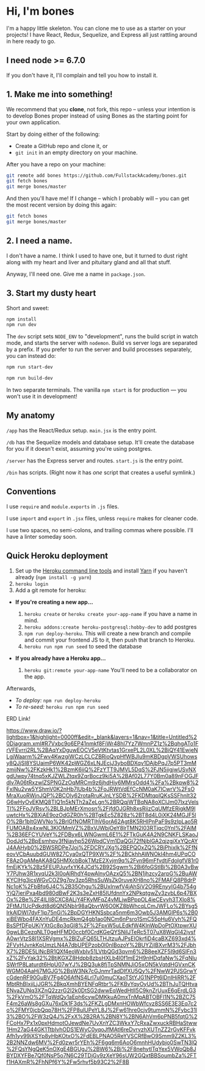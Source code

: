 # Hi, I'm bones

I'm a happy little skeleton. You can clone me to use as a starter on your projects!
I have React, Redux, Sequelize, and Express all just rattling around in here ready
to go.

## I need node >= 6.7.0

If you don't have it, I'll complain and tell you how to install it.

## 1. Make me into something!

We recommend that you **clone**, not fork, this repo – unless your intention is
to develop Bones proper instead of using Bones as the starting point for your
own application.

Start by doing either of the following:

* Create a GitHub repo and clone it, or
* `git init` in an empty directory on your machine.

After you have a repo on your machine:

```sh
git remote add bones https://github.com/FullstackAcademy/bones.git
git fetch bones
git merge bones/master
```

And then you'll have me! If I change – which I probably will – you can get the most recent
version by doing this again:

```sh
git fetch bones
git merge bones/master
```

## 2. I need a name.

I don't have a name. I think I used to have one, but it turned to dust right along with my
heart and liver and pituitary gland and all that stuff.

Anyway, I'll need one. Give me a name in `package.json`.

## 3. Start my dusty heart

Short and sweet:

```sh
npm install
npm run dev
```

The `dev` script sets `NODE_ENV` to "development", runs the build script in watch mode, and
starts the server with `nodemon`. Build vs server logs are separated by a prefix. If you prefer
to run the server and build processes separately, you can instead do:

```sh
npm run start-dev
```

```sh
npm run build-dev
```

In two separate terminals. The vanilla `npm start` is for production — you won't use it in development!

## My anatomy

`/app` has the React/Redux setup. `main.jsx` is the entry point.

`/db` has the Sequelize models and database setup. It'll create the database for you if it doesn't exist,
assuming you're using postgres.

`/server` has the Express server and routes. `start.js` is the entry point.

`/bin` has scripts. (Right now it has *one* script that creates a useful symlink.)

## Conventions

I use `require` and `module.exports` in `.js` files.

I use `import` and `export` in `.jsx` files, unless `require` makes for cleaner code.

I use two spaces, no semi-colons, and trailing commas where possible. I'll
have a linter someday soon.

## Quick Heroku deployment

1. Set up the [Heroku command line tools](https://devcenter.heroku.com/articles/heroku-cli) and install [Yarn](https://yarnpkg.com/en/) if you haven't already (`npm install -g yarn`)
2. `heroku login`
3. Add a git remote for heroku:
  - **If you're creating a new app...**
    1. `heroku create` or `heroku create your-app-name` if you have a name in mind.
    2. `heroku addons:create heroku-postgresql:hobby-dev` to add postgres
    3. `npm run deploy-heroku`. This will create a new branch and compile and commit your frontend JS to it, then push that branch to Heroku.
    4. `heroku run npm run seed` to seed the database

  - **If you already have a Heroku app...**
    1.  `heroku git:remote your-app-name` You'll need to be a collaborator on the app.

Afterwards,
  - *To deploy:* `npm run deploy-heroku`
  - *To re-seed:* `heroku run npm run seed`





  ERD Link!

  https://www.draw.io/?lightbox=1&highlight=0000ff&edit=_blank&layers=1&nav=1&title=Untitled%20Diagram.xml#R7Vxbc9o6EP41nmkf8FiWr48hl7Yz7WmnPZ1z%2BqhgATo1FrVFEvrrj2RL%2BAqYxDguwEOCV5eVtKtvtas1GrxePL2L0XL%2BiQY41EwjeNLgjWaarm%2Fwv4KwzgiWCzLCLCZBRioQvpHfWBJlu9mKBDgpVWSUhowsy8QJjSI8YSUaimP6WK42pWGZ6xLNJEcjJ3yboBDXqv1DAjbPqJ7p5PT3mMzmijNw%2FKzkHk1%2BzmK6iiQ%2FzYTT9JMVL5DqS%2FJN5iigjwUSvNXgdUwpy74tnq5xKJZWLZtqx9ZqrBocz9ki5A%2BAf02L77Y0Bm0a89nFOGJFdlv7A06tRxzwlZSPNGZzOqMRCm9z6jhdHiy6MMrsOdd4%2Fa%2Bkpw8%2FxINu2vw5YShmV0K2nHb7lUb4b%2FoJRWtVdEfCcNM0aK7ICwrV%2FsOMraXuoRWjnJQP%2BCOly62rotaRruKJnLYSDB%2FKDMtqplQKsSSFhnIt32G6wHyOvEKMQ8TIQ1n5kNTh2aZeLgn%2BRQqjWTBqNA8oXClJm07IxzVelsTl%2FFoJVRsv%2BLBJpMErXmosn%2FjfdOJGRh8xsRiizCqUMfzERigkM9luwtcHx%2BXiAE9ozOdGZR0h%2BTgkEc5Z828z%2BT8d4L0iXK24MGJF5lO%2Br1bltGWVNo%2BrlGfNOMRTlhV6orA62Agt8K5RHIPnPaF9s9zIpLao5RFUMOABx4xwNL3KlOMmVZ%2BxVJWbjOeY8lrTMN2l03RTjqc0YnI%2FAlM%2B36EFCYUVeY%2FDByx6LWNGwmL6E1%2FTkGuK4A2N9CNKFLSKaoJDodJd%2BpEsmhpv3fNiavhp526WpdCVm1DaQGi72fNjblGA2qjzgjXxYQcAYJ4AAHyb0%2BWSRDPe7Joj%2FDCRYJXg%2BEPQOxZQ%2BjPhixIk%2FfNeovVCbAuubdGUW827Cya0xQTP9XW%2F%2BCkhhAWNOkI4hm4UPqCOF8AzOgAMeAKA8Q5HMXcbBokTMzE2Xvjm9q%2Fvn96mFfvdtjFdoIgfV81r0fmEjKYk%2Bz5FEUPJuvfxYK4JCd%2B92Sgwm%2Bi6foGStlBi%2B0A3vBwY7PJhw3R1xyqU2k3I0oAlRhdY4pwAlnyOAzxQ5%2BN1jhzcy2arpG%2BuAWKYClHg3icsWGvCOZ9g7pv3zp5RhsSuWsZk0ruveXH8no%2FMAFQ8P8drPNc1oK%2FbBfq6J4C%2B35Ohgu%2BUxInwfV4jAhSiV2O9REnyyIG4b754gYjQ7jeriPxa4bd980dBwF2K3s3eZxH85IUfdnnYx2NPkqtgwZv3zvbL6p47BXOx%2Be%2F4ILII8CXC8ALjY4FKyMFqZ4vMLjwBPppOL4ieCEvvh3TXlo8%2FtMJ1UcPdkdt8d6QN5NbIr98aQbvrW6O0KZ8bWhcqLCmJWFLo%2BYsg5IrkAlDWI7dyF1ip75nGi%2BpDGYHKNSsbca5nm6m3Owb5J3AMGlP6s%2B0xiBEWbo4FAXnYuDE4mcRkmQ4gb1ao0NCm6nPsro1SmC55pHu6Vyh%2FQBsSPfDFpUKjYXtGc8p3qGl8%2F%2FpxW5uLEdkfW4KlnWpDoPtOXtpwrXU0gwLBCezqNLT0geHFMD0ccbf0CrdKGeQYSNiIJTeRc5T07uX8WqGI42jvsfA0wrVtzS8I1XSRVgmx%2BIZuFQ65LTHJtzuAJPsEIOkrfiD4caBXZ693xd4%2FVyHJvnkKpUmzLN4A7dbUPEPzob0l0nIBozoY%2BUYZjIBXvrM3%2FJbhX7%2BDE5LlNcBR1QXf4eoWxbIv51LVtbQGd3qvm6%2B8eeXZF5I9d6SIFn3xZ%2FvYak32%2BtjKGXZ8Hdpb8zbsHXLb4l0f1mE2H9nHDqfaNw%2FqNluSWrfP8Laturdt6HpU07wYJ%2BQ3uk8fjTpSNMNJiO5xON5kVqtdHGVxnCKWGM04AaHj7MGJG%2BsW3Nk7cGJnmrTadDIfXU5Qy%2FNwW2PJSGrwYcGdenRF90GuBV7Fg4O6AfNS4Lrl7ul0muCXaoTStYJG1NPPt6lDnIHiRR%2FMbtRhBIxjiLjJGR%2BkqXmhBYENFqRtbr%2FKBvYqyOyUd%2BThJuTQHtvaENvaZUNq3XZnQ2zzrG2I2k0DtSG2dwwEqWedHtlI5C9knZrUuxE6qErdLG3%2FkVmO%2FTqWdQy1aEph6cywDMKkuA0mxTnMpABTOBFl1N%2BZC75F4m26aWs8gGXu76xDk1F3ds%2FKZLgDMxnHOWbWfcvz8SS6E3E3Eq7c2o%2FMY0jcbQqp78H%2FP8ulUPeYL8J%2Fw61hre0cjv9tummN%2Fybc31l3%2BO%2FW3zQ4J%2FxX%2B2RA%2BN8Y%2BN6AhVm6pPNB5fqtG%2FCoHx7Px1x0pxHdmotOJewdNe7UvXnYZC3WkxY7cRxaZwxuckRBHaStww1Hm27aG44GK1TtbIvhODS1EWyC0yqoJfMAtl6reDvrvzhXUTnZZ2rGvKFFvkAfh1yv99jXSYp8yHbKOtxO%2FdEBLPNAO5ReYVSCRfBwO9Smm9Z2KL3%2B2NNZdw6MV%2Fd0zwr5rYEh%2F6gq6m6AoO6mnhHUdybjo0SwTN3lQ%2FQsYNgQeK5nOXgE4BGUgJ%2BW6%2Bj%2F8nehytlTqYex5VWoQb8JBYDXYFBe7Qf0NsP5o7N6C29TDjGv9zXeY96sUW2GQxtBBSoumbZa%2FTf1HAXmR%2FhNPf6Y%2Fw5rhvf5b93C2%2F8B
